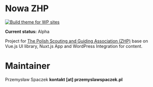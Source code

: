 # Nowa ZHP
[![Build theme for WP sites](https://github.com/itwzhp/zhp-pl/actions/workflows/build.yml/badge.svg)](https://github.com/itwzhp/zhp-pl/actions/workflows/build.yml)

**Current status:** Alpha

Project for [The Polish Scouting and Guiding Association (ZHP)](https://zhp.pl/) base on Vue.js UI library, Nuxt.js App and WordPress Integration for content.

# Maintainer

Przemysław Spaczek **kontakt [at] przemyslawspaczek.pl**
